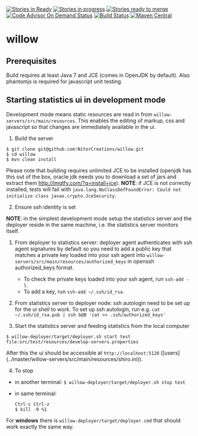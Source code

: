 [![Stories in Ready](https://badge.waffle.io/NitorCreations/willow.png?label=ready&title=Ready)](https://waffle.io/NitorCreations/willow)
[![Stories in progress](https://badge.waffle.io/NitorCreations/willow.png?label=in%20progress&title=In%20progress)](https://waffle.io/NitorCreations/willow)
[![Stories ready to merge](https://badge.waffle.io/NitorCreations/willow.png?label=ready%20to%20merge&title=Ready%20to%20merge)](https://waffle.io/NitorCreations/willow)
[![Code Advisor On Demand Status](https://badges.ondemand.coverity.com/streams/jdq5h6193p18d9k86859ro7t0c)](https://ondemand.coverity.com/streams/jdq5h6193p18d9k86859ro7t0c/jobs)
[![Build Status](https://bob.nitorio.us/jenkins/job/willow-integrationtests/badge/icon)](https://bob.nitorio.us/jenkins/job/willow-integrationtests)
[![Maven Central](https://maven-badges.herokuapp.com/maven-central/com.nitorcreations/willow-parent/badge.svg)](https://maven-badges.herokuapp.com/maven-central/com.nitorcreations/willow-parent/)

# willow #


## Prerequisites ##

Build requires at least Java 7 and JCE (comes in OpenJDK by default). Also phantomjs is required for javascript unit testing.

## Starting statistics ui in development mode ##
Development mode means static resources are read in from `willow-servers/src/main/resources`.
This enables the editing of markup, css and javascript so that changes are immediately available in the ui.

1. Build the server

  ```
  $ git clone git@github.com:NitorCreations/willow.git
  $ cd willow
  $ mvn clean install
  ```
  Please note that building requires unlimited JCE to be installed (openjdk has this out of the  box, oracle jdk needs you to download a set of jars and extract them http://lmgtfy.com/?q=install+jce). **NOTE**: if JCE is not correctly installed, tests will fail with `java.lang.NoClassDefFoundError: Could not initialize class javax.crypto.JceSecurity`.

2. Ensure ssh identity is set

  **NOTE**: in the simplest development mode setup the statistics server and the deployer reside in the same machine, i.e. the statistics server monitors itself. 
  1. From deployer to statistics server: deployer agent authenticates with ssh agent signatures by default so you need to add a public key that matches a private key loaded into your ssh agent into
`willow-servers/src/main/resources/authorized_keys` in openssh authorized_keys format. 
     * To check the private keys loaded into your ssh agent, run `ssh-add -l`. 
     * To add a key, run `ssh-add ~/.ssh/id_rsa`.
  2. From statistics server to deployer node: ssh autologin need to be set up for the ui shell to work. To set up ssh autologin, run e.g. `cat ~/.ssh/id_rsa.pub | ssh b@B 'cat >> .ssh/authorized_keys'` 

3. Start the statistics server and feeding statistics from the local computer

  ```
  $ willow-deployer/target/deployer.sh start test file:src/test/resources/develop-servers.properties
  ```
  
  After this the ui should be accessible at `http://localhost:5120` ([users] (../master/willow-servers/src/main/resources/shiro.ini)).

4. To stop
  * in another terminal: `$ willow-deployer/target/deployer.sh stop test`
  * in same terminal:
  
    ```
    Ctrl-c Ctrl-z
    $ kill -9 %1
    ```

For **windows** there is `willow-deployer/target/deployer.cmd` that should work exactly the same way.
